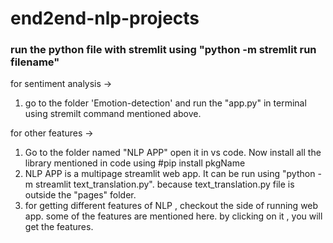 # end2end-nlp-projects

### run the python file with stremlit using "python -m stremlit run filename"

for sentiment analysis -> 
1. go to the folder 'Emotion-detection' and run the "app.py" in terminal using stremilt command mentioned above.

for other features -> 
1. Go to the folder named "NLP APP" open it in vs code. Now install all the library mentioned in code using #pip install pkgName
2. NLP APP is a multipage streamlit web app. It can be run using "python -m streamlit text_translation.py". because text_translation.py file is outside the "pages" folder.
3. for getting different features of NLP , checkout the side of running web app. some of the features are mentioned here. by clicking on it , you will get the features. 
